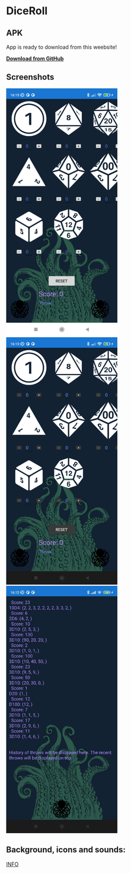 # DiceRoll

## APK
  App is ready to download from this weebsite! 
  
  <a href="https://github.com/jakpop11/DiceRoll/releases" target="_blank">
    <b>Download from GitHub</b>
  </a>
  
  
## Screenshots

<div>
  <img src="Screenshots/DiceRoll_LightTheme.jpg" width="300" >
  <img src="Screenshots/DiceRoll_DarkTheme.jpg" width="300" >
  <img src="Screenshots/DiceRoll_HistoryPage.jpg" width="300" >
<div>
  
  
## Background, icons and sounds:

[INFO](https://github.com/jakpop11/DiceRoll/blob/9b5de77636a79b6f8cf232b391cffd7fd0d15329/DiceRoll/DiceRoll/Assets/About_DiceRoll.txt)

